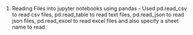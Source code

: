 1. Reading Files into jupyter notebooks using pandas - Used pd.read_csv to read csv files, pd.read_table to read text files, pd.read_json to read json files, pd.read_excel to read excel files and also specify a sheet name to read.
   
